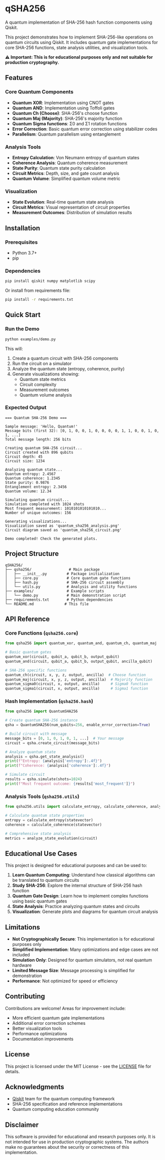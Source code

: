 # qSHA256

A quantum implementation of SHA-256 hash function components using Qiskit.

This project demonstrates how to implement SHA-256-like operations on quantum circuits using Qiskit. It includes quantum gate implementations for core SHA-256 functions, state analysis utilities, and visualization tools.

**⚠️ Important: This is for educational purposes only and not suitable for production cryptography.**

## Features

### Core Quantum Components
- **Quantum XOR**: Implementation using CNOT gates
- **Quantum AND**: Implementation using Toffoli gates  
- **Quantum Ch (Choose)**: SHA-256's choose function
- **Quantum Maj (Majority)**: SHA-256's majority function
- **Quantum Sigma functions**: Σ0 and Σ1 rotation functions
- **Error Correction**: Basic quantum error correction using stabilizer codes
- **Parallelism**: Quantum parallelism using entanglement

### Analysis Tools
- **Entropy Calculation**: Von Neumann entropy of quantum states
- **Coherence Analysis**: Quantum coherence measurement
- **State Purity**: Quantum state purity calculation
- **Circuit Metrics**: Depth, size, and gate count analysis
- **Quantum Volume**: Simplified quantum volume metric

### Visualization
- **State Evolution**: Real-time quantum state analysis
- **Circuit Metrics**: Visual representation of circuit properties
- **Measurement Outcomes**: Distribution of simulation results

## Installation

### Prerequisites
- Python 3.7+
- pip

### Dependencies
```bash
pip install qiskit numpy matplotlib scipy
```

Or install from requirements file:
```bash
pip install -r requirements.txt
```

## Quick Start

### Run the Demo
```bash
python examples/demo.py
```

This will:
1. Create a quantum circuit with SHA-256 components
2. Run the circuit on a simulator
3. Analyze the quantum state (entropy, coherence, purity)
4. Generate visualizations showing:
   - Quantum state metrics
   - Circuit complexity
   - Measurement outcomes
   - Quantum volume analysis

### Expected Output
```
=== Quantum SHA-256 Demo ===

Sample message: 'Hello, Quantum!'
Message bits (first 32): [0, 1, 0, 0, 1, 0, 0, 0, 0, 1, 1, 0, 0, 1, 0, 1, ...]
Total message length: 256 bits

Creating quantum SHA-256 circuit...
Circuit created with 896 qubits
Circuit depth: 45
Circuit size: 1234

Analyzing quantum state...
Quantum entropy: 2.4567
Quantum coherence: 1.2345
State purity: 0.9876
Entanglement entropy: 2.3456
Quantum volume: 12.34

Simulating quantum circuit...
Simulation completed with 1024 shots
Most frequent measurement: 1010101010101010...
Number of unique outcomes: 156

Generating visualizations...
Visualization saved as 'quantum_sha256_analysis.png'
Circuit diagram saved as 'quantum_sha256_circuit.png'

Demo completed! Check the generated plots.
```

## Project Structure

```
qSHA256/
├── qsha256/                 # Main package
│   ├── __init__.py         # Package initialization
│   ├── core.py             # Core quantum gate functions
│   ├── hash.py             # SHA-256 circuit assembly
│   └── utils.py            # Analysis and utility functions
├── examples/               # Example scripts
│   └── demo.py             # Main demonstration script
├── requirements.txt        # Python dependencies
└── README.md              # This file
```

## API Reference

### Core Functions (`qsha256.core`)

```python
from qsha256 import quantum_xor, quantum_and, quantum_ch, quantum_maj

# Basic quantum gates
quantum_xor(circuit, qubit_a, qubit_b, output_qubit)
quantum_and(circuit, qubit_a, qubit_b, output_qubit, ancilla_qubit)

# SHA-256 specific functions
quantum_ch(circuit, x, y, z, output, ancilla)  # Choose function
quantum_maj(circuit, x, y, z, output, ancilla)  # Majority function
quantum_sigma0(circuit, x, output, ancilla)     # Sigma0 function
quantum_sigma1(circuit, x, output, ancilla)     # Sigma1 function
```

### Hash Implementation (`qsha256.hash`)

```python
from qsha256 import QuantumSHA256

# Create quantum SHA-256 instance
qsha = QuantumSHA256(num_qubits=256, enable_error_correction=True)

# Build circuit with message
message_bits = [0, 1, 0, 1, 0, 1, ...]  # Your message
circuit = qsha.create_circuit(message_bits)

# Analyze quantum state
analysis = qsha.get_state_analysis()
print(f"Entropy: {analysis['entropy']:.4f}")
print(f"Coherence: {analysis['coherence']:.4f}")

# Simulate circuit
results = qsha.simulate(shots=1024)
print(f"Most frequent outcome: {results['most_frequent']}")
```

### Analysis Tools (`qsha256.utils`)

```python
from qsha256.utils import calculate_entropy, calculate_coherence, analyze_state_evolution

# Calculate quantum state properties
entropy = calculate_entropy(statevector)
coherence = calculate_coherence(statevector)

# Comprehensive state analysis
metrics = analyze_state_evolution(circuit)
```

## Educational Use Cases

This project is designed for educational purposes and can be used to:

1. **Learn Quantum Computing**: Understand how classical algorithms can be translated to quantum circuits
2. **Study SHA-256**: Explore the internal structure of SHA-256 hash function
3. **Quantum Gate Design**: Learn how to implement complex functions using basic quantum gates
4. **State Analysis**: Practice analyzing quantum states and circuits
5. **Visualization**: Generate plots and diagrams for quantum circuit analysis

## Limitations

- **Not Cryptographically Secure**: This implementation is for educational purposes only
- **Simplified Implementation**: Many optimizations and edge cases are not included
- **Simulation Only**: Designed for quantum simulators, not real quantum hardware
- **Limited Message Size**: Message processing is simplified for demonstration
- **Performance**: Not optimized for speed or efficiency

## Contributing

Contributions are welcome! Areas for improvement include:

- More efficient quantum gate implementations
- Additional error correction schemes
- Better visualization tools
- Performance optimizations
- Documentation improvements

## License

This project is licensed under the MIT License - see the [LICENSE](LICENSE) file for details.

## Acknowledgments

- [Qiskit](https://qiskit.org/) team for the quantum computing framework
- SHA-256 specification and reference implementations
- Quantum computing education community

## Disclaimer

This software is provided for educational and research purposes only. It is not intended for use in production cryptographic systems. The authors make no guarantees about the security or correctness of this implementation.